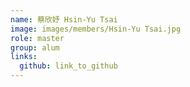 ```yaml
---
name: 蔡欣妤 Hsin-Yu Tsai 
image: images/members/Hsin-Yu Tsai.jpg 
role: master
group: alum
links:
  github: link_to_github 
---
```

